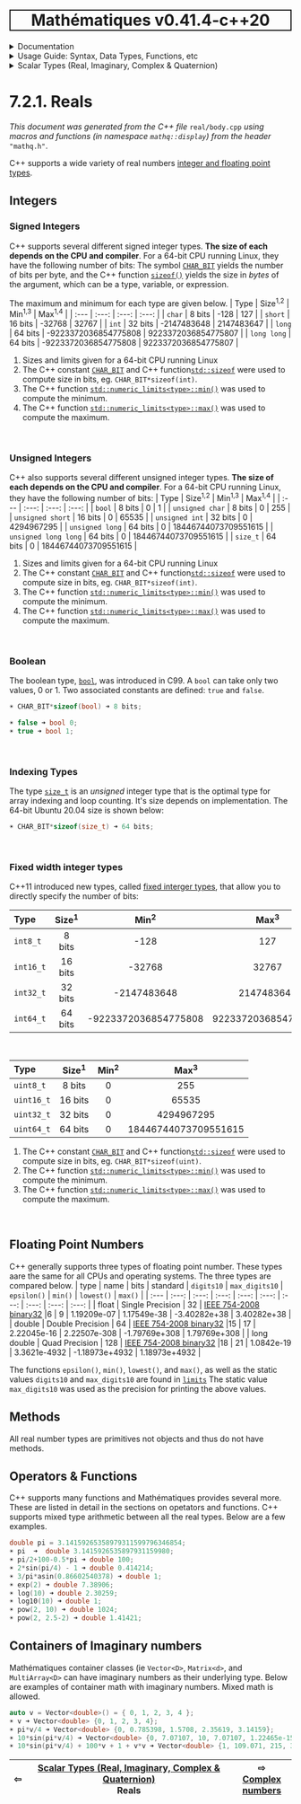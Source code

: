 <h1 style='border: 2px solid; text-align: center'>Mathématiques v0.41.4-c++20</h1>

<details>

<summary>Documentation</summary>

# [Documentation](../../../README.md)<br>
1. [License](../../../license/README.md)<br>
2. [About](../../../about/README.md)<br>
3. [Status, Planned Work & Release Notes](../../../status-release/README.md)<br>
4. [Description and Example Usage](../../../overview/README.md)<br>
5. [Installation](../../../installation/README.md)<br>
6. [Your First Mathématiques Project](../../../first-project/README.md)<br>
7. _Usage Guide: Syntax, Data Types, Functions, etc_ <br>
8. [Benchmarks](../../../benchmarks/README.md)<br>
9. [Tests](../../../test/README.md)<br>
10. [Developer Guide: Modifying and Extending Mathématiques](../../../developer-guide/README.md)<br>


</details>



<details>

<summary>Usage Guide: Syntax, Data Types, Functions, etc</summary>

# [7. Usage Guide: Syntax, Data Types, Functions, etc](../../README.md)<br>
7.1. [Usage Guide Notation](../../notation/README.md)<br>
7.2. _Scalar Types (Real, Imaginary, Complex & Quaternion)_ <br>
7.3. [Container Types (Vector, Matrix & MultiArray)](../../multiarrays/README.md)<br>
7.4. [Operators](../../operators/README.md)<br>
7.5. [Functions](../../functions/README.md)<br>
7.6. [Linear Algebra](../../linear-algebra/README.md)<br>
7.7. [Indexing, Masks, and Sorting](../../indexing-sorting/README.md)<br>
7.8. [Ranges and Grids](../../ranges-grids/README.md)<br>
7.9. [Calculus](../../calculus/README.md)<br>
7.10. [Vector Calculus](../../vector-calculus/README.md)<br>
7.11. [MultiArray Calculus](../../tensor-calculus/README.md)<br>
7.12. [Display of Results](../../display/README.md)<br>
7.13. [FILE I/O](../../file-io/README.md)<br>
7.14. [Debug Modes](../../debug/README.md)<br>


</details>



<details>

<summary>Scalar Types (Real, Imaginary, Complex & Quaternion)</summary>

# [7.2. Scalar Types (Real, Imaginary, Complex & Quaternion)](../README.md)<br>

7.2.1. _Reals_ <br>
7.2.2. [Complex numbers](../complex/README.md)<br>
7.2.3. [Imaginary numbers](../imaginary/README.md)<br>
7.2.4. [Quaternions](../quaternion/README.md)<br>


</details>



# 7.2.1. Reals

_This document was generated from the C++ file_ `real/body.cpp` _using macros and functions (in namespace `mathq::display`) from the header_ `"mathq.h"`. 

C++ supports a wide variety of real numbers [integer and floating point types](https://en.cppreference.com/w/cpp/language/types).

## Integers

### Signed Integers
C++ supports several different signed integer types.  **The size of each depends on the CPU and compiler**.  For a 64-bit CPU running Linux, they have the following number of bits:
The symbol [`CHAR_BIT`](https://en.cppreference.com/w/cpp/header/climits) yields the number of bits per byte, and the C++ function [`sizeof()`](https://en.cppreference.com/w/cpp/language/sizeof) yields the size in _bytes_ of the argument, which can be a type, variable, or expression.

The maximum and minimum for each type are given below.
| Type | Size<sup>1,2</sup> | Min<sup>1,3</sup> | Max<sup>1,4</sup> |
| :--- | :---: | :---: | :---: | 
| `char` | 8 bits | -128 | 127 | 
| `short` | 16 bits | -32768 | 32767 | 
| `int` | 32 bits | -2147483648 | 2147483647 | 
| `long` | 64 bits | -9223372036854775808 | 9223372036854775807 | 
| `long long` | 64 bits | -9223372036854775808 | 9223372036854775807 | 
1. Sizes and limits given for a 64-bit CPU running Linux
2. The C++ constant [`CHAR_BIT`](https://en.cppreference.com/w/cpp/types/numeric_limits) and C++ function[`std::sizeof`](https://en.cppreference.com/w/cpp/types/numeric_limits) were used to compute size in bits, eg. `CHAR_BIT*sizeof(int)`.
3. The C++ function [`std::numeric_limits<type>::min()`](https://en.cppreference.com/w/cpp/types/numeric_limits) was used to compute the minimum.
4. The C++ function [`std::numeric_limits<type>::max()`](https://en.cppreference.com/w/cpp/types/numeric_limits) was used to compute the maximum.


<br>

### Unsigned Integers
C++ also supports several different unsigned integer types.  **The size of each depends on the CPU and compiler**.  For a 64-bit CPU running Linux, they have the following number of bits:
| Type | Size<sup>1,2</sup> | Min<sup>1,3</sup> | Max<sup>1,4</sup> |
| :--- | :---: | :---: | :---: | 
| `bool` | 8 bits | 0 | 1 | 
| `unsigned char` | 8 bits | 0 | 255 | 
| `unsigned short` | 16 bits | 0 | 65535 | 
| `unsigned int` | 32 bits | 0 | 4294967295 | 
| `unsigned long` | 64 bits | 0 | 18446744073709551615 | 
| `unsigned long long` | 64 bits | 0 | 18446744073709551615 | 
| `size_t` | 64 bits | 0 | 18446744073709551615 | 
1. Sizes and limits given for a 64-bit CPU running Linux
2. The C++ constant [`CHAR_BIT`](https://en.cppreference.com/w/cpp/types/numeric_limits) and C++ function[`std::sizeof`](https://en.cppreference.com/w/cpp/types/numeric_limits) were used to compute size in bits, eg. `CHAR_BIT*sizeof(int)`.
3. The C++ function [`std::numeric_limits<type>::min()`](https://en.cppreference.com/w/cpp/types/numeric_limits) was used to compute the minimum.
4. The C++ function [`std::numeric_limits<type>::max()`](https://en.cppreference.com/w/cpp/types/numeric_limits) was used to compute the maximum.

<br>

### Boolean
The boolean type, [`bool`](https://en.cppreference.com/w/c/types/boolean), was introduced in C99.  A `bool` can take only two values, 0 or 1.
Two associated constants are defined: `true` and `false`.


```C++
☀ CHAR_BIT*sizeof(bool) ➜ 8 bits;

☀ false ➜ bool 0;
☀ true ➜ bool 1;
```

<br>

### Indexing Types
The type [`size_t`](https://en.cppreference.com/w/c/types/size_t) is an _unsigned_ integer type
that is the optimal type for array indexing and loop counting. 
It's size depends on implementation.  The 64-bit Ubuntu 20.04 size is shown below:


```C++
☀ CHAR_BIT*sizeof(size_t) ➜ 64 bits;
```


<br>

### Fixed width integer types
C++11 introduced new types, called [fixed interger types](https://en.cppreference.com/w/cpp/types/integer), that allow you to directly specify the number of bits:

| Type | Size<sup>1</sup> | Min<sup>2</sup> | Max<sup>3</sup> |
| :--- | :---: | :---: | :---: | 
| `int8_t` | 8 bits | -128 | 127 | 
| `int16_t` | 16 bits | -32768 | 32767 | 
| `int32_t` | 32 bits | -2147483648 | 2147483647 | 
| `int64_t` | 64 bits | -9223372036854775808 | 9223372036854775807 | 


<br>


| Type | Size<sup>1</sup> | Min<sup>2</sup> | Max<sup>3</sup> |
| :--- | :---: | :---: | :---: | 
| `uint8_t` | 8 bits | 0 | 255 | 
| `uint16_t` | 16 bits | 0 | 65535 | 
| `uint32_t` | 32 bits | 0 | 4294967295 | 
| `uint64_t` | 64 bits | 0 | 18446744073709551615 | 

1. The C++ constant [`CHAR_BIT`](https://en.cppreference.com/w/cpp/types/numeric_limits) and C++ function[`std::sizeof`](https://en.cppreference.com/w/cpp/types/numeric_limits) were used to compute size in bits, eg. `CHAR_BIT*sizeof(uint)`.
2. The C++ function [`std::numeric_limits<type>::min()`](https://en.cppreference.com/w/cpp/types/numeric_limits) was used to compute the minimum.
3. The C++ function [`std::numeric_limits<type>::max()`](https://en.cppreference.com/w/cpp/types/numeric_limits) was used to compute the maximum.

<br>

## Floating Point Numbers
C++ generally supports three types of floating point number.  These types aare the same for all CPUs and operating systems.
The three types are compared below.
| type | name | bits | standard |  `digits10` |  `max_digits10` | `epsilon()` | `min()` | `lowest()` | `max()` | 
| :--- | :---: | :---: | :---:  | :---:  | :---:  | :---:  | :---:  | :---: | :---: |
| float | Single Precision | 32 | [IEEE 754-2008 binary32](https://en.wikipedia.org/wiki/Single-precision_floating-point_format) |6 | 9 | 1.19209e-07 | 1.17549e-38 | -3.40282e+38 | 3.40282e+38 | 
| double | Double Precision | 64 | [IEEE 754-2008 binary32](https://en.wikipedia.org/wiki/Single-precision_floating-point_format) |15 | 17 | 2.22045e-16 | 2.22507e-308 | -1.79769e+308 | 1.79769e+308 | 
| long double | Quad Precision | 128 | [IEEE 754-2008 binary32](https://en.wikipedia.org/wiki/Single-precision_floating-point_format) |18 | 21 | 1.0842e-19 | 3.3621e-4932 | -1.18973e+4932 | 1.18973e+4932 | 

The functions `epsilon()`, `min()`, `lowest()`, and  `max()`, as well as the static values `digits10` and `max_digits10` are found in [`limits`](https://en.cppreference.com/w/cpp/types/numeric_limits)
The static value `max_digits10` was used as the precision for printing the above values.

## Methods
All real number types are primitives not objects and thus do not have methods.
## Operators & Functions

C++ supports many functions and Mathématiques provides several more.  These are listed in detail in the sections on opetators and functions.  C++ supports mixed type arithmetic between all the real types.
Below are a few examples.



```C++
double pi = 3.14159265358979311599796346854;
☀ pi  ➜  double 3.1415926535897931159980;
☀ pi/2+100-0.5*pi ➜ double 100;
☀ 2*sin(pi/4) - 1 ➜ double 0.414214;
☀ 3/pi*asin(0.86602540378) ➜ double 1;
☀ exp(2) ➜ double 7.38906;
☀ log(10) ➜ double 2.30259;
☀ log10(10) ➜ double 1;
☀ pow(2, 10) ➜ double 1024;
☀ pow(2, 2.5-2) ➜ double 1.41421;
```
## Containers of Imaginary numbers

Mathématiques container classes (ie `Vector<D>`, `Matrix<d>`, and `MultiArray<D>` can have imaginary numbers as their underlying type.
Below are examples of container math with imaginary numbers.  Mixed math is allowed.


```C++
auto v = Vector<double>() = { 0, 1, 2, 3, 4 };
☀ v ➜ Vector<double> {0, 1, 2, 3, 4};
☀ pi*v/4 ➜ Vector<double> {0, 0.785398, 1.5708, 2.35619, 3.14159};
☀ 10*sin(pi*v/4) ➜ Vector<double> {0, 7.07107, 10, 7.07107, 1.22465e-15};
☀ 10*sin(pi*v/4) + 100*v + 1 + v*v ➜ Vector<double> {1, 109.071, 215, 317.071, 417};
```


| ⇦ <br />  | [Scalar Types (Real, Imaginary, Complex & Quaternion)](../README.md)<br />Reals<br /><img width=1000/> | ⇨ <br />[Complex numbers](../complex/README.md)   |
| ------------ | :-------------------------------: | ------------ |

